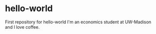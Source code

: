 # hello-world
First repository for hello-world
I'm an economics student at UW-Madison and I love coffee.
